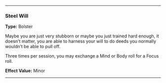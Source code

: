 ___
### Steel Will
__Type:__ Bolster

Maybe you are just very stubborn or maybe you just trained hard enough, it doesn't matter, you are able to harness your will to do deeds you normally wouldn’t be able to pull off.

Three times per session, you may exchange a Mind or Body roll for a Focus roll.

__Effect Value:__ Minor

___